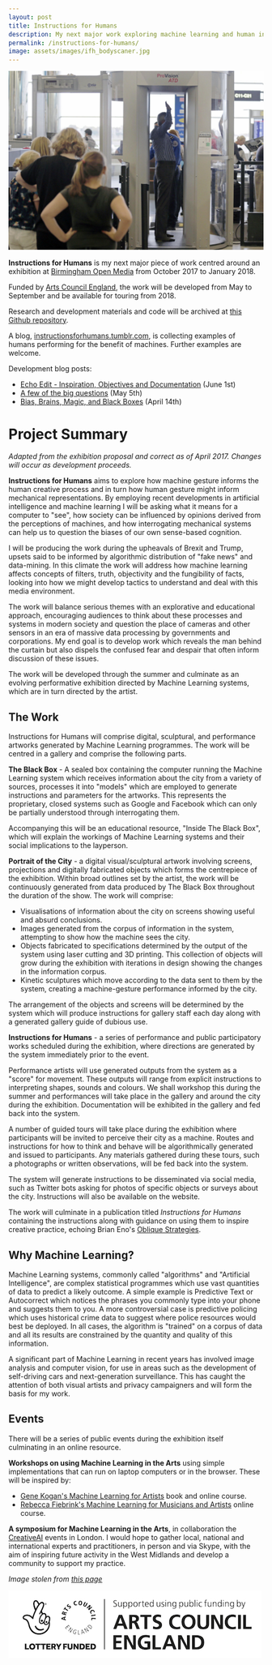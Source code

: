```yaml
---
layout: post
title: Instructions for Humans
description: My next major work exploring machine learning and human interactions.
permalink: /instructions-for-humans/
image: assets/images/ifh_bodyscaner.jpg
---
```


![](/assets/images/ifh_bodyscaner.jpg)


**Instructions for Humans** is my next major piece of work centred around an exhibition at [Birmingham Open Media](http://bom.org.uk) from October 2017 to January 2018. 

Funded by [Arts Council England](http://artscouncil.org.uk/), the work will be developed from May to September and be available for touring from 2018. 

Research and development materials and code will be archived at [this Github repository](https://peteash10.github.io/instructions-for-humans/). 

A blog, [instructionsforhumans.tumblr.com](https://instructionsforhumans.tumblr.com), is collecting examples of humans performing for the benefit of machines. Further examples are welcome. 

Development blog posts:

- [Echo Edit - Inspiration, Objectives and Documentation](http://blog.peteashton.com/art/2017/06/01/Echo-Edit/) (June 1st)
- [A few of the big questions](http://blog.peteashton.com/art/2017/05/04/the-big-questions/) (May 5th)
- [Bias, Brains, Magic, and Black Boxes](http://blog.peteashton.com/art/2017/04/14/confirmation_bias_etc/) (April 14th)


# Project Summary

*Adapted from the exhibition proposal and correct as of April 2017. Changes will occur as development proceeds.*

**Instructions for Humans** aims to explore how machine gesture informs the human creative process and in turn how human gesture might inform mechanical representations. By employing recent developments in artificial intelligence and machine learning I will be asking what it means for a computer to "see", how society can be influenced by opinions derived from the perceptions of machines, and how interrogating mechanical systems can help us to question the biases of our own sense-based cognition.

I will be producing the work during the upheavals of Brexit and Trump, upsets said to be informed by algorithmic distribution of "fake news" and data-mining. In this climate the work will address how machine learning affects concepts of filters, truth, objectivity and the fungibility of facts, looking into how we might develop tactics to understand and deal with this media environment. 

The work will balance serious themes with an explorative and educational approach, encouraging audiences to think about these processes and systems in modern society and question the place of cameras and other sensors in an era of massive data processing by governments and corporations. My end goal is to develop work which reveals the man behind the curtain but also dispels the confused fear and despair that often inform discussion of these issues.  

The work will be developed through the summer and culminate as an evolving performative exhibition directed by Machine Learning systems, which are in turn directed by the artist. 

## The Work

Instructions for Humans will comprise digital, sculptural, and performance artworks generated by Machine Learning programmes. The work will be centred in a gallery and comprise the following parts. 

**The Black Box** - A sealed box containing the computer running the Machine Learning system which receives information about the city from a variety of sources, processes it into "models" which are employed to generate instructions and parameters for the artworks. This represents the proprietary, closed systems such as Google and Facebook which can only be partially understood through interrogating them. 

Accompanying this will be an educational resource, "Inside The Black Box", which will explain the workings of Machine Learning systems and their social implications to the layperson. 

**Portrait of the City** - a digital visual/sculptural artwork involving screens, projections and digitally fabricated objects which forms the centrepiece of the exhibition. Within broad outlines set by the artist, the work will be continuously generated from data produced by The Black Box throughout the duration of the show. The work will comprise:

- Visualisations of information about the city on screens showing useful and absurd conclusions. 
- Images generated from the corpus of information in the system, attempting to show how the machine sees the city.
- Objects fabricated to specifications determined by the output of the system using laser cutting and 3D printing. This collection of objects will grow during the exhibition with iterations in design showing the changes in the information corpus. 
- Kinetic sculptures which move according to the data sent to them by the system, creating a machine-gesture performance informed by the city. 

The arrangement of the objects and screens will be determined by the system which will produce instructions for gallery staff each day along with a generated gallery guide of dubious use.

**Instructions for Humans** - a series of performance and public participatory works scheduled during the exhibition, where directions are generated by the system immediately prior to the event. 

Performance artists will use generated outputs from the system as a "score" for movement. These outputs will range from explicit instructions to interpreting shapes, sounds and colours. We shall workshop this during the summer and performances will take place in the gallery and around the city during the exhibition. Documentation will be exhibited in the gallery and fed back into the system. 

A number of guided tours will take place during the exhibition where participants will be invited to perceive their city as a machine. Routes and instructions for how to think and behave will be algorithmically generated and issued to participants. Any materials gathered during these tours, such a photographs or written observations, will be fed back into the system. 

The system will generate instructions to be disseminated via social media, such as Twitter bots asking for photos of specific objects or surveys about the city. Instructions will also be available on the website. 

The work will culminate in a publication titled *Instructions for Humans* containing the instructions along with guidance on using them to inspire creative practice, echoing Brian Eno's [Oblique Strategies](https://en.wikipedia.org/wiki/Oblique_Strategies).

## Why Machine Learning?

Machine Learning systems, commonly called "algorithms" and "Artificial Intelligence", are complex statistical programmes which use vast quantities of data to predict a likely outcome. A simple example is Predictive Text or Autocorrect which notices the phrases you commonly type into your phone and suggests them to you. A more controversial case is predictive policing which uses historical crime data to suggest where police resources would best be deployed. In all cases, the algorithm is "trained" on a corpus of data and all its results are constrained by the quantity and quality of this information. 

A significant part of Machine Learning in recent years has involved image analysis and computer vision, for use in areas such as the development of self-driving cars and next-generation surveillance. This has caught the attention of both visual artists and privacy campaigners and will form the basis for my work. 

## Events

There will be a series of public events during the exhibition itself culminating in an online resource. 

**Workshops on using Machine Learning in the Arts** using simple implementations that can run on laptop computers or in the browser. These will be inspired by:

- [Gene Kogan's Machine Learning for Artists](http://ml4a.github.io) book and online course.
- [Rebecca Fiebrink's Machine Learning for Musicians and Artists](https://www.kadenze.com/courses/machine-learning-for-musicians-and-artists/info) online course.
 

**A symposium for Machine Learning in the Arts**, in collaboration the [CreativeAI](https://www.meetup.com/Creative-AI/) events in London. I would hope to gather local, national and international experts and practitioners, in person and via Skype, with the aim of inspiring future activity in the West Midlands and develop a community to support my practice. 


*Image stolen from [this page](https://www.engadget.com/2015/12/22/tsa-scan-updates/)*

[![](/assets/images/lottery_Logo_Black_RGB_smaller.jpg)](http://artscouncil.org.uk/)